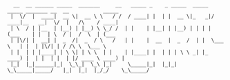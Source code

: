       __  __ ______ _____  _______     __   _____ _    _ _____  _____  _____ _______ __  __           _____ 
     |  \/  |  ____|  __ \|  __ \ \   / /  / ____| |  | |  __ \|_   _|/ ____|__   __|  \/  |   /\    / ____|
     | \  / | |__  | |__) | |__) \ \_/ /  | |    | |__| | |__) | | | | (___    | |  | \  / |  /  \  | (___  
     | |\/| |  __| |  _  /|  _  / \   /   | |    |  __  |  _  /  | |  \___ \   | |  | |\/| | / /\ \  \___ \ 
     | |  | | |____| | \ \| | \ \  | |    | |____| |  | | | \ \ _| |_ ____) |  | |  | |  | |/ ____ \ ____) |
     |_|  |_|______|_|  \_\_|  \_\ |_|     \_____|_|  |_|_|  \_\_____|_____/   |_|  |_|  |_/_/    \_\_____/ 
                                                                                                        
                                                                                                        
